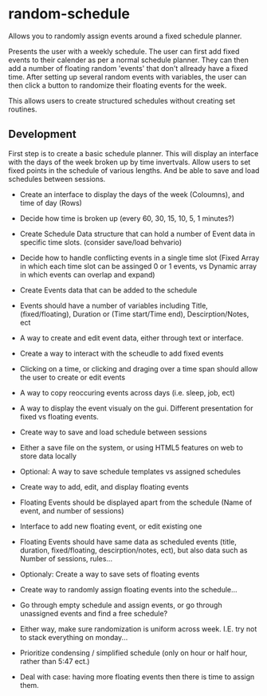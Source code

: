 # random-schedule
Allows you to randomly assign events around a fixed schedule planner.

Presents the user with a weekly schedule. The user can first add fixed events to their calender as per a normal schedule planner. They can then add a number of floating random 'events' that don't allready have a fixed time. After setting up several random events with variables, the user can then click a button to randomize their floating events for the week.

This allows users to create structured schedules without creating set routines.

## Development

First step is to create a basic schedule planner. This will display an interface with the days of the week broken up by time invertvals. Allow users to set fixed points in the schedule of various lengths. And be able to save and load schedules between sessions.

* Create an interface to display the days of the week (Coloumns), and time of day (Rows)
 * Decide how time is broken up (every 60, 30, 15, 10, 5, 1 minutes?)
 * Create Schedule Data structure that can hold a number of Event data in specific time slots. (consider save/load behvario)
 * Decide how to handle conflicting events in a single time slot (Fixed Array in which each time slot can be assinged 0 or 1 events, vs Dynamic array in which events can overlap and expand)
  
* Create Events data that can be added to the schedule
 * Events should have a number of variables including Title, (fixed/floating), Duration or (Time start/Time end), Descirption/Notes, ect
 * A way to create and edit event data, either through text or interface.
  
* Create a way to interact with the scheudle to add fixed events
 * Clicking on a time, or clicking and draging over a time span should allow the user to create or edit events
 * A way to copy reoccuring events across days (i.e. sleep, job, ect)
 * A way to display the event visualy on the gui. Different presentation for fixed vs floating events.
  
* Create way to save and load schedule between sessions
 * Either a save file on the system, or using HTML5 features on web to store data locally
 * Optional: A way to save schedule templates vs assigned schedules
  
* Create way to add, edit, and display floating events
 * Floating Events should be displayed apart from the schedule (Name of event, and number of sessions)
 * Interface to add new floating event, or edit existing one
 * Floating Events should have same data as scheduled events (title, duration, fixed/floating, descirption/notes, ect), but also data such as Number of sessions, rules...
 * Optionaly: Create a way to save sets of floating events

* Create way to randomly assign floating events into the schedule...
 * Go through empty schedule and assign events, or go through unassigned events and find a free schedule?
 * Either way, make sure randomization is uniform across week. I.E. try not to stack everything on monday...
 * Prioritize condensing / simplified schedule (only on hour or half hour, rather than 5:47 ect.)
 * Deal with case: having more floating events then there is time to assign them.
